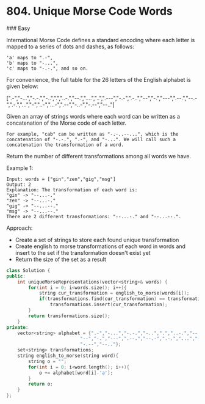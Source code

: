# 804. Unique Morse Code Words
### Easy

International Morse Code defines a standard encoding where each letter is mapped to a series of dots and dashes, as follows:

    'a' maps to ".-",
    'b' maps to "-...",
    'c' maps to "-.-.", and so on.

For convenience, the full table for the 26 letters of the English alphabet is given below:

[".-","-...","-.-.","-..",".","..-.","--.","....","..",".---","-.-",".-..","--","-.","---",".--.","--.-",".-.","...","-","..-","...-",".--","-..-","-.--","--.."]

Given an array of strings words where each word can be written as a concatenation of the Morse code of each letter.

    For example, "cab" can be written as "-.-..--...", which is the concatenation of "-.-.", ".-", and "-...". We will call such a concatenation the transformation of a word.

Return the number of different transformations among all words we have.

 

Example 1:
````
Input: words = ["gin","zen","gig","msg"]
Output: 2
Explanation: The transformation of each word is:
"gin" -> "--...-."
"zen" -> "--...-."
"gig" -> "--...--."
"msg" -> "--...--."
There are 2 different transformations: "--...-." and "--...--.".
````

Approach:
* Create a set of strings to store each found unique transformation
* Create english to morse transformations of each word in words and insert to the set if the transformation doesn't exist yet
* Return the size of the set as a result

```cpp
class Solution {
public:
    int uniqueMorseRepresentations(vector<string>& words) {
        for(int i = 0; i<words.size(); i++){
            string cur_transformation = english_to_morse(words[i]);
            if(transformations.find(cur_transformation) == transformations.end())
                transformations.insert(cur_transformation);
        }
        return transformations.size();
    }
private:
    vector<string> alphabet = {".-","-...","-.-.","-..",".","..-.","--.","....","..",".---","-.-",".-..",
                           "--","-.","---",".--.","--.-",".-.","...","-","..-","...-",".--","-..-",
                           "-.--","--.."};
    set<string> transformations;
    string english_to_morse(string word){
        string o = "";
        for(int i = 0; i<word.length(); i++){
            o += alphabet[word[i]-'a'];
        }
        return o;
    }
};
```